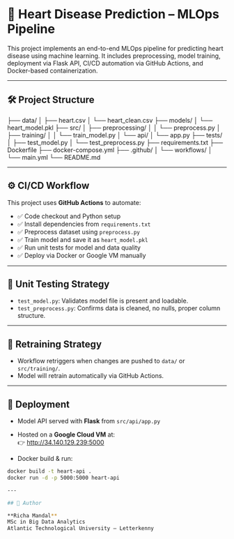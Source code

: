 # 💖 Heart Disease Prediction – MLOps Pipeline

This project implements an end-to-end MLOps pipeline for predicting heart disease using machine learning. It includes preprocessing, model training, deployment via Flask API, CI/CD automation via GitHub Actions, and Docker-based containerization.

---

## 🛠 Project Structure

├── data/
│ ├── heart.csv
│ └── heart_clean.csv
├── models/
│ └── heart_model.pkl
├── src/
│ ├── preprocessing/
│ │ └── preprocess.py
│ ├── training/
│ │ └── train_model.py
│ └── api/
│ └── app.py
├── tests/
│ ├── test_model.py
│ └── test_preprocess.py
├── requirements.txt
├── Dockerfile
├── docker-compose.yml
├── .github/
│ └── workflows/
│ └── main.yml
└── README.md

---

## ⚙️ CI/CD Workflow

This project uses **GitHub Actions** to automate:

- ✅ Code checkout and Python setup  
- ✅ Install dependencies from `requirements.txt`  
- ✅ Preprocess dataset using `preprocess.py`  
- ✅ Train model and save it as `heart_model.pkl`  
- ✅ Run unit tests for model and data quality  
- ✅ Deploy via Docker or Google VM manually  

---

## 🧪 Unit Testing Strategy

- `test_model.py`: Validates model file is present and loadable.
- `test_preprocess.py`: Confirms data is cleaned, no nulls, proper column structure.

---

## 🔁 Retraining Strategy

- Workflow retriggers when changes are pushed to `data/` or `src/training/`.
- Model will retrain automatically via GitHub Actions.

---

## 🐳 Deployment

- Model API served with **Flask** from `src/api/app.py`
- Hosted on a **Google Cloud VM** at:  
  👉 http://34.140.129.239:5000

- Docker build & run:
```bash
docker build -t heart-api .
docker run -d -p 5000:5000 heart-api

---

## 👤 Author

**Richa Mandal**  
MSc in Big Data Analytics  
Atlantic Technological University – Letterkenny
